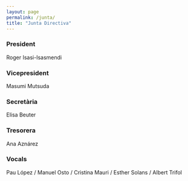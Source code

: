 ```yaml
---
layout: page
permalink: /junta/
title: "Junta Directiva"
---
```

### President
Roger Isasi-Isasmendi

### Vicepresident
Masumi Mutsuda

### Secretària
Elisa Beuter

### Tresorera
Ana Aznárez

### Vocals
Pau López /
Manuel Osto /
Cristina Mauri /
Esther Solans /
Albert Trifol